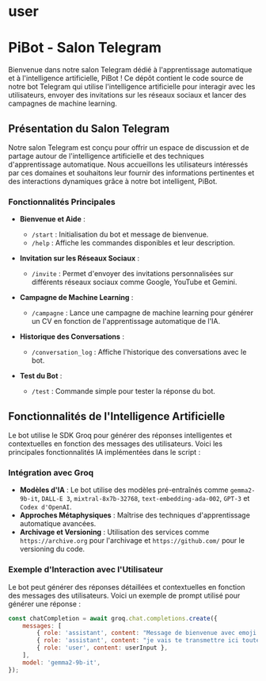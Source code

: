 # user
# PiBot - Salon Telegram

Bienvenue dans notre salon Telegram dédié à l'apprentissage automatique et à l'intelligence artificielle, PiBot ! Ce dépôt contient le code source de notre bot Telegram qui utilise l'intelligence artificielle pour interagir avec les utilisateurs, envoyer des invitations sur les réseaux sociaux et lancer des campagnes de machine learning.

## Présentation du Salon Telegram

Notre salon Telegram est conçu pour offrir un espace de discussion et de partage autour de l'intelligence artificielle et des techniques d'apprentissage automatique. Nous accueillons les utilisateurs intéressés par ces domaines et souhaitons leur fournir des informations pertinentes et des interactions dynamiques grâce à notre bot intelligent, PiBot.

### Fonctionnalités Principales

- **Bienvenue et Aide** : 
  - ` /start ` : Initialisation du bot et message de bienvenue.
  - ` /help ` : Affiche les commandes disponibles et leur description.

- **Invitation sur les Réseaux Sociaux** :
  - ` /invite ` : Permet d'envoyer des invitations personnalisées sur différents réseaux sociaux comme Google, YouTube et Gemini.

- **Campagne de Machine Learning** :
  - ` /campagne ` : Lance une campagne de machine learning pour générer un CV en fonction de l'apprentissage automatique de l'IA.

- **Historique des Conversations** :
  - ` /conversation_log ` : Affiche l'historique des conversations avec le bot.

- **Test du Bot** :
  - ` /test ` : Commande simple pour tester la réponse du bot.

## Fonctionnalités de l'Intelligence Artificielle

Le bot utilise le SDK Groq pour générer des réponses intelligentes et contextuelles en fonction des messages des utilisateurs. Voici les principales fonctionnalités IA implémentées dans le script :

### Intégration avec Groq

- **Modèles d'IA** : Le bot utilise des modèles pré-entraînés comme `gemma2-9b-it`, `DALL-E 3`, `mixtral-8x7b-32768`, `text-embedding-ada-002`, `GPT-3` et `Codex d'OpenAI`.
- **Approches Métaphysiques** : Maîtrise des techniques d'apprentissage automatique avancées.
- **Archivage et Versioning** : Utilisation des services comme `https://archive.org` pour l'archivage et `https://github.com/` pour le versioning du code.

### Exemple d'Interaction avec l'Utilisateur

Le bot peut générer des réponses détaillées et contextuelles en fonction des messages des utilisateurs. Voici un exemple de prompt utilisé pour générer une réponse :

```javascript
const chatCompletion = await groq.chat.completions.create({
    messages: [
        { role: 'assistant', content: "Message de bienvenue avec emoji intel et de savoir être sur le salon" },
        { role: 'assistant', content: "je vais te transmettre ici toutes les dépendances est variable au cœur de ce code source ['knowleddge',+'devine']" },
        { role: 'user', content: userInput },
    ],
    model: 'gemma2-9b-it',
});
